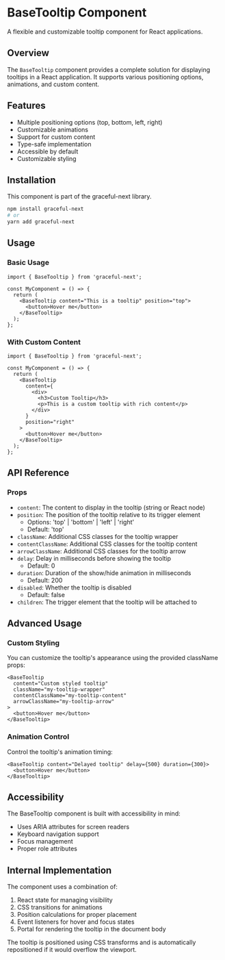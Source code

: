 # BaseTooltip Component

A flexible and customizable tooltip component for React applications.

## Overview

The `BaseTooltip` component provides a complete solution for displaying tooltips in a React application. It supports various positioning options, animations, and custom content.

## Features

- Multiple positioning options (top, bottom, left, right)
- Customizable animations
- Support for custom content
- Type-safe implementation
- Accessible by default
- Customizable styling

## Installation

This component is part of the graceful-next library.

```bash
npm install graceful-next
# or
yarn add graceful-next
```

## Usage

### Basic Usage

```tsx
import { BaseTooltip } from 'graceful-next';

const MyComponent = () => {
  return (
    <BaseTooltip content="This is a tooltip" position="top">
      <button>Hover me</button>
    </BaseTooltip>
  );
};
```

### With Custom Content

```tsx
import { BaseTooltip } from 'graceful-next';

const MyComponent = () => {
  return (
    <BaseTooltip
      content={
        <div>
          <h3>Custom Tooltip</h3>
          <p>This is a custom tooltip with rich content</p>
        </div>
      }
      position="right"
    >
      <button>Hover me</button>
    </BaseTooltip>
  );
};
```

## API Reference

### Props

- `content`: The content to display in the tooltip (string or React node)
- `position`: The position of the tooltip relative to its trigger element
  - Options: 'top' | 'bottom' | 'left' | 'right'
  - Default: 'top'
- `className`: Additional CSS classes for the tooltip wrapper
- `contentClassName`: Additional CSS classes for the tooltip content
- `arrowClassName`: Additional CSS classes for the tooltip arrow
- `delay`: Delay in milliseconds before showing the tooltip
  - Default: 0
- `duration`: Duration of the show/hide animation in milliseconds
  - Default: 200
- `disabled`: Whether the tooltip is disabled
  - Default: false
- `children`: The trigger element that the tooltip will be attached to

## Advanced Usage

### Custom Styling

You can customize the tooltip's appearance using the provided className props:

```tsx
<BaseTooltip
  content="Custom styled tooltip"
  className="my-tooltip-wrapper"
  contentClassName="my-tooltip-content"
  arrowClassName="my-tooltip-arrow"
>
  <button>Hover me</button>
</BaseTooltip>
```

### Animation Control

Control the tooltip's animation timing:

```tsx
<BaseTooltip content="Delayed tooltip" delay={500} duration={300}>
  <button>Hover me</button>
</BaseTooltip>
```

## Accessibility

The BaseTooltip component is built with accessibility in mind:

- Uses ARIA attributes for screen readers
- Keyboard navigation support
- Focus management
- Proper role attributes

## Internal Implementation

The component uses a combination of:

1. React state for managing visibility
2. CSS transitions for animations
3. Position calculations for proper placement
4. Event listeners for hover and focus states
5. Portal for rendering the tooltip in the document body

The tooltip is positioned using CSS transforms and is automatically repositioned if it would overflow the viewport.
